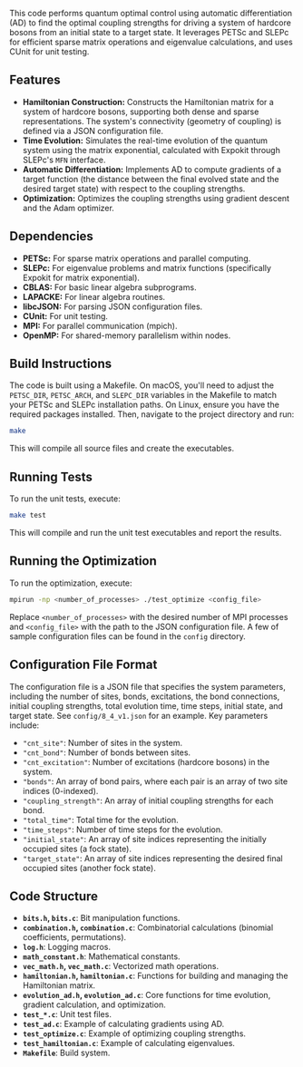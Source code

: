 This code performs quantum optimal control using automatic differentiation (AD) to find the optimal coupling strengths for driving a system of hardcore bosons from an initial state to a target state. It leverages PETSc and SLEPc for efficient sparse matrix operations and eigenvalue calculations, and uses CUnit for unit testing.

## Features

* **Hamiltonian Construction:** Constructs the Hamiltonian matrix for a system of hardcore bosons, supporting both dense and sparse representations. The system's connectivity (geometry of coupling) is defined via a JSON configuration file.
* **Time Evolution:** Simulates the real-time evolution of the quantum system using the matrix exponential, calculated with Expokit through SLEPc's `MFN` interface.
* **Automatic Differentiation:** Implements AD to compute gradients of a target function (the distance between the final evolved state and the desired target state) with respect to the coupling strengths.
* **Optimization:** Optimizes the coupling strengths using gradient descent and the Adam optimizer.

## Dependencies

* **PETSc:** For sparse matrix operations and parallel computing.
* **SLEPc:** For eigenvalue problems and matrix functions (specifically Expokit for matrix exponential).
* **CBLAS:** For basic linear algebra subprograms.
* **LAPACKE:** For linear algebra routines.
* **libcJSON:** For parsing JSON configuration files.
* **CUnit:** For unit testing.
* **MPI:** For parallel communication (mpich).
* **OpenMP:** For shared-memory parallelism within nodes.

## Build Instructions

The code is built using a Makefile. On macOS, you'll need to adjust the `PETSC_DIR`, `PETSC_ARCH`, and `SLEPC_DIR` variables in the Makefile to match your PETSc and SLEPc installation paths.  On Linux, ensure you have the required packages installed.  Then, navigate to the project directory and run:

```bash
make
```

This will compile all source files and create the executables.

## Running Tests

To run the unit tests, execute:

```bash
make test
```

This will compile and run the unit test executables and report the results.

## Running the Optimization

To run the optimization, execute:

```bash
mpirun -np <number_of_processes> ./test_optimize <config_file>
```

Replace `<number_of_processes>` with the desired number of MPI processes and `<config_file>` with the path to the JSON configuration file.  A few of sample configuration files can be found in the `config` directory.

## Configuration File Format

The configuration file is a JSON file that specifies the system parameters, including the number of sites, bonds, excitations, the bond connections, initial coupling strengths, total evolution time, time steps, initial state, and target state.  See `config/8_4_v1.json` for an example.  Key parameters include:

* `"cnt_site"`: Number of sites in the system.
* `"cnt_bond"`: Number of bonds between sites.
* `"cnt_excitation"`: Number of excitations (hardcore bosons) in the system.
* `"bonds"`: An array of bond pairs, where each pair is an array of two site indices (0-indexed).
* `"coupling_strength"`: An array of initial coupling strengths for each bond.
* `"total_time"`: Total time for the evolution.
* `"time_steps"`: Number of time steps for the evolution.
* `"initial_state"`: An array of site indices representing the initially occupied sites (a fock state).
* `"target_state"`: An array of site indices representing the desired final occupied sites (another fock state).


## Code Structure

* **`bits.h`, `bits.c`**: Bit manipulation functions.
* **`combination.h`, `combination.c`**: Combinatorial calculations (binomial coefficients, permutations).
* **`log.h`**: Logging macros.
* **`math_constant.h`**: Mathematical constants.
* **`vec_math.h`, `vec_math.c`**: Vectorized math operations.
* **`hamiltonian.h`, `hamiltonian.c`**: Functions for building and managing the Hamiltonian matrix.
* **`evolution_ad.h`, `evolution_ad.c`**: Core functions for time evolution, gradient calculation, and optimization.
* **`test_*.c`**: Unit test files.
* **`test_ad.c`**: Example of calculating gradients using AD.
* **`test_optimize.c`**: Example of optimizing coupling strengths.
* **`test_hamiltonian.c`**: Example of calculating eigenvalues.
* **`Makefile`**: Build system.

